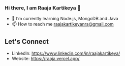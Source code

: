 ### Hi there, I am Raaja Kartikeya 👋

- 🌱 I’m currently learning Node.js, MongoDB and Java
- 📫 How to reach me raajakartikeyanrs@gmail.com

## Let's Connect
- LinkedIn: https://www.linkedin.com/in/raajakartikeya/
- Website: https://raaja.vercel.app/


